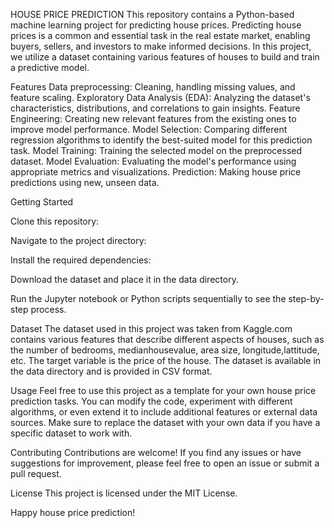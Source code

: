 HOUSE PRICE PREDICTION
This repository contains a Python-based machine learning project for predicting house prices. Predicting house prices is a common and essential task in the real estate market, enabling buyers, sellers, and investors to make informed decisions. In this project, we utilize a dataset containing various features of houses to build and train a predictive model.

Features
Data preprocessing: Cleaning, handling missing values, and feature scaling.
Exploratory Data Analysis (EDA): Analyzing the dataset's characteristics, distributions, and correlations to gain insights.
Feature Engineering: Creating new relevant features from the existing ones to improve model performance.
Model Selection: Comparing different regression algorithms to identify the best-suited model for this prediction task.
Model Training: Training the selected model on the preprocessed dataset.
Model Evaluation: Evaluating the model's performance using appropriate metrics and visualizations.
Prediction: Making house price predictions using new, unseen data.


Getting Started

Clone this repository:

Navigate to the project directory:

Install the required dependencies:

Download the dataset and place it in the data directory.

Run the Jupyter notebook or Python scripts sequentially to see the step-by-step process.

Dataset
The dataset used in this project was taken from Kaggle.com contains various features that describe different aspects of houses, such as the number of bedrooms, medianhousevalue, area size, longitude,lattitude, etc. The target variable is the price of the house. The dataset is available in the data directory and is provided in CSV format.

Usage
Feel free to use this project as a template for your own house price prediction tasks. You can modify the code, experiment with different algorithms, or even extend it to include additional features or external data sources. Make sure to replace the dataset with your own data if you have a specific dataset to work with.

Contributing
Contributions are welcome! If you find any issues or have suggestions for improvement, please feel free to open an issue or submit a pull request.

License
This project is licensed under the MIT License.

Happy house price prediction!
